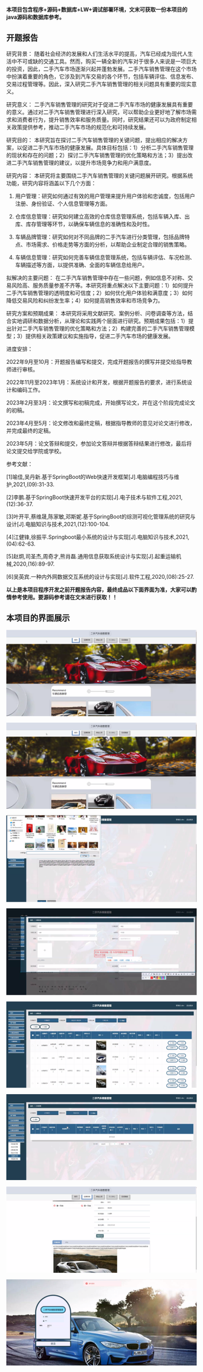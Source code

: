 ****本项目包含程序+源码+数据库+LW+调试部署环境，文末可获取一份本项目的java源码和数据库参考。****

## ******开题报告******

研究背景：
随着社会经济的发展和人们生活水平的提高，汽车已经成为现代人生活中不可或缺的交通工具。然而，购买一辆全新的汽车对于很多人来说是一项巨大的投资，因此，二手汽车市场逐渐兴起并蓬勃发展。二手汽车销售管理在这个市场中扮演着重要的角色，它涉及到汽车交易的各个环节，包括车辆评估、信息发布、交易过程管理等。因此，深入研究二手汽车销售管理的相关问题具有重要的现实意义。

研究意义：
二手汽车销售管理的研究对于促进二手汽车市场的健康发展具有重要的意义。通过对二手汽车销售管理进行深入研究，可以帮助企业更好地了解市场需求和消费者行为，提升销售效率和服务质量。同时，研究结果还可以为政府制定相关政策提供参考，推动二手汽车市场的规范化和可持续发展。

研究目的：
本研究旨在探讨二手汽车销售管理的关键问题，提出相应的解决方案，以促进二手汽车市场的健康发展。具体目标包括：1）分析二手汽车销售管理的现状和存在的问题；2）探讨二手汽车销售管理的优化策略和方法；3）提出改进二手汽车销售管理的建议，以提升市场竞争力和用户满意度。

研究内容： 本研究将主要围绕二手汽车销售管理的关键问题展开研究。根据系统功能，研究内容将涵盖以下几个方面：

  1. 用户管理：研究如何通过有效的用户管理来提升用户体验和忠诚度，包括用户注册、身份验证、个人信息管理等方面。

  2. 仓库信息管理：研究如何建立高效的仓库信息管理系统，包括车辆入库、出库、库存管理等环节，以确保车辆信息的准确性和及时性。

  3. 车辆品牌管理：研究如何对不同品牌的二手汽车进行分类管理，包括品牌特点、市场需求、价格走势等方面的分析，以帮助企业制定合理的销售策略。

  4. 车辆信息管理：研究如何完善车辆信息管理系统，包括车辆评估、车况检测、车辆描述等方面，以提供准确、全面的车辆信息给用户。

拟解决的主要问题：
在二手汽车销售管理中存在一些问题，例如信息不对称、交易风险高、服务质量参差不齐等。本研究将重点解决以下主要问题：1）如何提升二手汽车销售管理的透明度和可信度；2）如何优化用户体验和满意度；3）如何降低交易风险和纠纷发生率；4）如何提高销售效率和市场竞争力。

研究方案和预期成果：
本研究将采用文献研究、案例分析、问卷调查等方法，结合实地调研和数据分析，从理论和实践两个层面进行研究。预期成果包括：1）提出针对二手汽车销售管理的优化策略和方法；2）构建完善的二手汽车销售管理模型；3）提供相关政策建议和实施指导，促进二手汽车市场的健康发展。

进度安排：

2022年9月至10月：开题报告编写和提交，完成开题报告的撰写并提交给指导教师进行审核。

2022年11月至2023年1月：系统设计和开发，根据开题报告的要求，进行系统设计和编码工作。

2023年2月至3月：论文撰写和初稿完成，开始撰写论文，并在这个阶段完成论文的初稿。

2023年4月至5月：论文修改和最终定稿，根据指导教师的意见对论文进行修改，并完成最终的定稿。

2023年5月：论文答辩和提交，参加论文答辩并根据答辩结果进行修改，最后将论文提交给学院或学校。

参考文献：

[1]喻佳,吴丹新.基于SpringBoot的Web快速开发框架[J].电脑编程技巧与维护,2021,(09):31-33.

[2]李鹏.基于SpringBoot快速开发平台的实现[J].电子技术与软件工程,2021,(12):36-37.

[3]叶开平,蔡维晟,陈家敏,邓斯妮.基于SpringBoot的综测可视化管理系统的研究与设计[J].电脑知识与技术,2021,(12):100-104.

[4]江健锋,徐振平.Springboot最小系统的设计与实现[J].电脑知识与技术,2021,(04):62-63.

[5]赵炯,司圣杰,周奇才,熊肖磊.通用信息获取系统设计与实现[J].起重运输机械,2020,(16):89-97.

[6]吴英宾.一种内外网数据交互系统的设计与实现[J].软件工程,2020,(08):25-27.

****以上是本项目程序开发之前开题报告内容，最终成品以下面界面为准，大家可以酌情参考使用。要源码参考请在文末进行获取！！****

## ******本项目的界面展示******

![](./res/6f36cf1d12994c769b38ab98c6666d01.png)

![](./res/dad6429eaf384e049334f8c0bf7a4619.png)

![](./res/3145d06f9888480abd733494c607d2f0.png)

![](./res/ed4f9c5a5cab460bb5d13d92f0c1b5fc.png)

![](./res/1d7dd3a813164c14bfc996c2e8dddf88.png)

![](./res/0eed95d127ca4dffad4c6ac87846df46.png)

![](./res/e8e9745bfb7e4073b434dc8f7198a427.png)

![](./res/d66bc6cea64e4306acb17c55647c5a8a.png)

